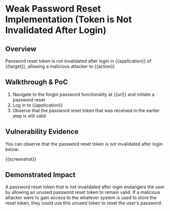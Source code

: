 # Weak Password Reset Implementation (Token is Not Invalidated After Login)
## Overview
<!--
Provide a 1-2 sentence description - see http://cveproject.github.io/docs/content/key-details-phrasing.pdf for tips

This format is a good guide:
[VULNTYPE] in [COMPONENT] in [APPLICATION] allows [ATTACKER] to [IMPACT] via [VECTOR]


-->
Password reset token is not invalidated after login in {{application}} of {{target}}, allowing a malicious attacker to {{action}}

## Walkthrough & PoC
<!--
Provide a step-by-step walkthrough on how to access the vulnerable injection point, and how to exploit the vulnerability.
Adding a dot-pointed walkthrough with relevant screenshots will speed triage time and result in faster rewards!

Example:

1. Login to in-scope asset at <www.inscope.com/login>
1. Browse to account page
1. Modify ID token to add single quote
1. View error which states 'SQL Syntax Error'
1. Replace ID value with `1' waitfor delay '00:00:10'; `
-->

1. Navigate to the forgot password functionality at {{url}} and initiate a password reset
1. Log in to {{application}}
1. Observe that the password reset token that was received in the earlier step is still valid


## Vulnerability Evidence
<!--
Your submission MUST include evidence of the vulnerability and not be theoretical in nature.

For a reset password token that is not invalidated after login, please post a screenshot or video that shows that the token remains valid even after a login.
-->

You can observe that the password reset token is not invalidated after login below:

{{screenshot}}
## Demonstrated Impact
<!--
Envision how a reset password token that is not invalidated after login could endanger the user account. If a malicious action is possible, provide a full proof-of-concept here.
-->

A password reset token that is not invalidated after login endangers the user by allowing an unused password reset token to remain valid. If a malicious attacker were to gain access to the whatever system is used to store the reset token, they could use this unused token to reset the user's password.
